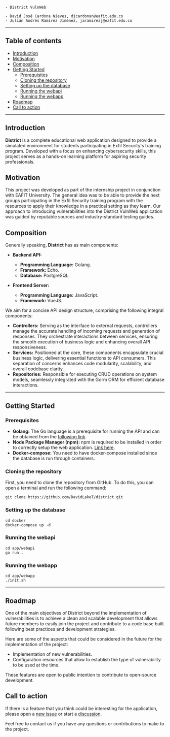 
``` 
- District VulnWeb

- David José Cardona Nieves, djcardonan@eafit.edu.co
- Julián Andrés Ramírez Jiménez, jaramirezj@eafit.edu.co
```

---

## Table of contents[](#table-of-contents)
- [Introduction](#introduction)
- [Motivation](#motivation)
- [Composition](#composition)
- [Getting Started](#getting-started)
  - [Prerequisites](#prerequisites)
  - [Cloning the repository](#cloning-the-repository)
  - [Setting up the database](#setting-up-the-database)
  - [Running the webapi](#running-the-webapi)
  - [Running the webapp](#running-the-webapp)
- [Roadmap](#roadmap)
- [Call to action](#call-to-action)

---

## Introduction[](#introduction)

**District** is a complete educational web application designed to provide a simulated environment for students participating in Exfil Security's training program. Developed with a focus on enhancing cybersecurity skills, this project serves as a hands-on learning platform for aspiring security professionals.

## Motivation[](#motivation)

This project was developed as part of the internship project in conjunction with EAFIT University. The general idea was to be able to provide the next groups participating in the Exfil Security training program with the resources to apply their knowledge in a practical setting as they learn.
Our approach to introducing vulnerabilities into the District VulnWeb application was guided by reputable sources and industry-standard testing guides. 

## Composition[](#composition)

Generally speaking, **District** has as main components:

- **Backend API:**
    - **Programming Language:** Golang.
    - **Framework:** Echo.
    - **Database:** PostgreSQL.

- **Frontend Server:**
    - **Programming Language:** JavaScript.
    - **Framework:** VueJS.

We aim for a concise API design structure, comprising the following integral components:
-   **Controllers:** Serving as the interface to external requests, controllers manage the accurate handling of incoming requests and generation of responses. They orchestrate interactions between services, ensuring the smooth execution of business logic and enhancing overall API responsiveness.
-   **Services:** Positioned at the core, these components encapsulate crucial business logic, delivering essential functions to API consumers. This separation of concerns enhances code modularity, scalability, and overall codebase clarity.
-   **Repositories:** Responsible for executing CRUD operations on system models, seamlessly integrated with the Gorm ORM for efficient database interactions.

---

## Getting Started[](#getting-started)

### Prerequisites[](#prerequisites)

* **Golang:** The Go language is a prerequisite for running the API and can be obtained from the [following link](https://go.dev/doc/install).
*  **Node Package Manager (npm):** npm is required to be installed in order to correctly setup the web application. [Link here](https://www.npmjs.com/package/npm).
* **Docker-compose:** You need to have docker-compose installed since the database is run through containers.

### Cloning the repository[](#cloning-the-repository)

First, you need to clone the repository from GitHub. To do this, you can open a terminal and run the following command:

```
git clone https://github.com/DavidLakeT/district.git
```

### Setting up the database[](#setting-up-the-database)

```
cd docker
docker-compose up -d
```

### Running the webapi[](#running-the-webapi)

```
cd app/webapi
go run .
```

### Running the webapp[](#running-the-webapp)

```
cd app/webapp
./init.sh
```

---

## Roadmap[](#roadmap)

One of the main objectives of District beyond the implementation of vulnerabilities is to achieve a clean and scalable development that allows future members to easily join the project and contribute to a code base built following best practices and development strategies.

Here are some of the aspects that could be considered in the future for the implementation of the project:
- Implementation of new vulnerabilities.
- Configuration resources that allow to establish the type of vulnerability to be used at the time.

These features are open to public intention to contribute to open-source development.

## Call to action[](#call-to-action)

If there is a feature that you think could be interesting for the application, please open a [new issue](https://github.com/DavidLakeT/district/issues) or start a [discussion](https://github.com/DavidLakeT/district/discussions).

Feel free to contact us if you have any questions or contributions to make to the project.
